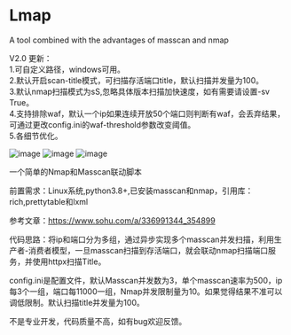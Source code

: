 # Lmap
A tool combined with the advantages of masscan and nmap  

V2.0 更新：  
1.可自定义路径，windows可用。  
2.默认开启scan-title模式，可扫描存活端口title，默认扫描并发量为100。  
3.默认nmap扫描模式为sS,忽略具体版本扫描加快速度，如有需要请设置-sv True。  
4.支持排除waf，默认一个ip如果连续开放50个端口则判断有waf，会丢弃结果，可通过更改config.ini的waf-threshold参数改变阈值。  
5.各细节优化。  

![image](https://user-images.githubusercontent.com/47624672/144983177-faba1d48-e7c8-456c-8620-e7d5ead59375.png)
![image](https://user-images.githubusercontent.com/47624672/144980779-107023c0-889e-4494-a969-e19fc4a0b6d1.png)
![image](https://user-images.githubusercontent.com/47624672/144980772-38bcb2e0-0952-4542-9e31-7134272c6c32.png)

一个简单的Nmap和Masscan联动脚本

前置需求：Linux系统,python3.8+,已安装masscan和nmap，引用库：rich,prettytable和lxml

参考文章：https://www.sohu.com/a/336991344_354899

代码思路：将ip和端口分为多组，通过异步实现多个masscan并发扫描，利用生产者-消费者模型，一旦masscan扫描到存活端口，就会联动nmap扫描端口服务，并使用httpx扫描Title。

config.ini是配置文件，默认Masscan并发数为3，单个masscan速率为500，ip每3个一组，端口每11000一组，Nmap并发限制量为10。如果觉得结果不准可以调低限制。默认扫描title并发量为100。

不是专业开发，代码质量不高，如有bug欢迎反馈。

